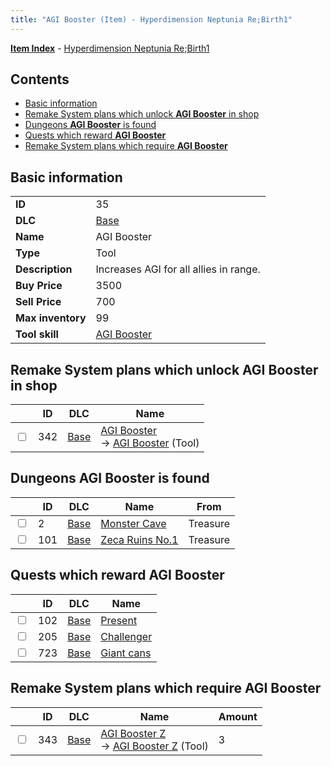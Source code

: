 ```yaml
---
title: "AGI Booster (Item) - Hyperdimension Neptunia Re;Birth1"
---
```


[**Item Index**](/neptunia/rb1/item/index.html) - [Hyperdimension Neptunia Re;Birth1](/neptunia/rb1)

## Contents

- [Basic information](#basic-information)
- [Remake System plans which unlock **AGI Booster** in shop](#remake-system-plans-which-unlock-agi-booster-in-shop)
- [Dungeons **AGI Booster** is found](#dungeons-agi-booster-is-found)
- [Quests which reward **AGI Booster**](#quests-which-reward-agi-booster)
- [Remake System plans which require **AGI Booster**](#remake-system-plans-which-require-agi-booster)

## Basic information

|   |   |
| -- | -- |
| **ID** | 35 |
| **DLC** | [Base](/neptunia/rb1/dlc/1-base.html) |
| **Name** | AGI Booster |
| **Type** | Tool |
| **Description** | Increases AGI for all allies in range. |
| **Buy Price** | 3500 |
| **Sell Price** | 700 |
| **Max inventory** | 99 |
| **Tool skill** | [AGI Booster](/neptunia/rb1/skill/1-10035-agi-booster.html) |

## Remake System plans which unlock **AGI Booster** in shop

|    | ID | DLC | Name |
| -- | -- | --- | ---- |
| <input type="checkbox" id="rb1-remake-1-342" class="trackbox" /> | 342 | [Base](/neptunia/rb1/dlc/1-base.html) | [AGI Booster](/neptunia/rb1/remake/1-342-agi-booster.html)<br />→ [AGI Booster](/neptunia/rb1/item/1-35-agi-booster.html) (Tool) |

## Dungeons **AGI Booster** is found

|    | ID | DLC | Name | From |
| -- | -- | --- | ---- | ---- |
| <input type="checkbox" id="rb1-dungeon-1-2" class="trackbox" /> | 2 | [Base](/neptunia/rb1/dlc/1-base.html) | [Monster Cave](/neptunia/rb1/dungeon/1-2-monster-cave.html) | Treasure |
| <input type="checkbox" id="rb1-dungeon-1-101" class="trackbox" /> | 101 | [Base](/neptunia/rb1/dlc/1-base.html) | [Zeca Ruins No.1](/neptunia/rb1/dungeon/1-101-zeca-ruins-no-1.html) | Treasure |

## Quests which reward **AGI Booster**

|    | ID | DLC | Name |
| -- | -- | --- | ---- |
| <input type="checkbox" id="rb1-quest-1-102" class="trackbox" /> | 102 | [Base](/neptunia/rb1/dlc/1-base.html) | [Present](/neptunia/rb1/quest/1-102-present.html) |
| <input type="checkbox" id="rb1-quest-1-205" class="trackbox" /> | 205 | [Base](/neptunia/rb1/dlc/1-base.html) | [Challenger](/neptunia/rb1/quest/1-205-challenger.html) |
| <input type="checkbox" id="rb1-quest-1-723" class="trackbox" /> | 723 | [Base](/neptunia/rb1/dlc/1-base.html) | [Giant cans](/neptunia/rb1/quest/1-723-giant-cans.html) |

## Remake System plans which require **AGI Booster**

|    | ID | DLC | Name | Amount |
| -- | -- | --- | ---- | ------ |
| <input type="checkbox" id="rb1-remake-1-343" class="trackbox" /> | 343 | [Base](/neptunia/rb1/dlc/1-base.html) | [AGI Booster Z](/neptunia/rb1/remake/1-343-agi-booster-z.html)<br />→ [AGI Booster Z](/neptunia/rb1/item/1-36-agi-booster-z.html) (Tool) | 3 |